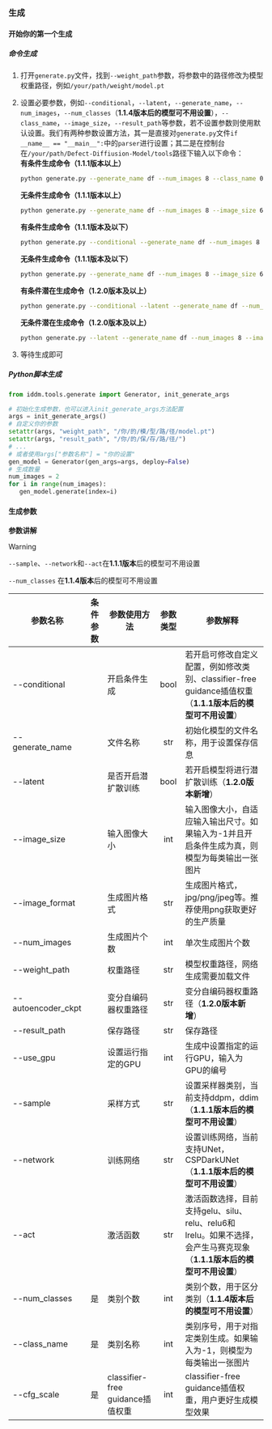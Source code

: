 ### 生成

#### 开始你的第一个生成

##### 命令生成

1. 打开`generate.py`文件，找到`--weight_path`参数，将参数中的路径修改为模型权重路径，例如`/your/path/weight/model.pt`

2. 设置必要参数，例如`--conditional`，`--latent`，`--generate_name`，`--num_images`，`--num_classes`（**1.1.4版本后的模型可不用设置**），`--class_name`，`--image_size`，`--result_path`等参数，若不设置参数则使用默认设置。我们有两种参数设置方法，其一是直接对`generate.py`文件`if __name__ == "__main__":`中的`parser`进行设置；其二是在控制台在`/your/path/Defect-Diffiusion-Model/tools`路径下输入以下命令：  
   **有条件生成命令（1.1.1版本以上）**

   ```bash
   python generate.py --generate_name df --num_images 8 --class_name 0 --image_size 64 --weight_path /your/path/weight/model.pt --sample ddpm
   ```

   **无条件生成命令（1.1.1版本以上）**

   ```bash
   python generate.py --generate_name df --num_images 8 --image_size 64 --weight_path /your/path/weight/model.pt --sample ddpm
   ```

   **有条件生成命令（1.1.1版本及以下）**

   ```bash
   python generate.py --conditional --generate_name df --num_images 8 --class_name 0 --image_size 64 --weight_path /your/path/weight/model.pt --sample ddpm --network unet --act gelu 
   ```

   **无条件生成命令（1.1.1版本及以下）**

   ```bash
   python generate.py --generate_name df --num_images 8 --image_size 64 --weight_path /your/path/weight/model.pt --sample ddpm --network unet --act gelu 
   ```

   **有条件潜在生成命令（1.2.0版本及以上）**

   ```bash
   python generate.py --conditional --latent --generate_name df --num_images 8 --class_name 0 --image_size 64 --weight_path /your/path/weight/model.pt --sample ddim --autoencoder_ckpt /your/path/weight/autoencoder_model.pt
   ```

   **无条件潜在生成命令（1.2.0版本及以上）**

   ```bash
   python generate.py --latent --generate_name df --num_images 8 --image_size 64 --weight_path /your/path/weight/model.pt --sample ddim --autoencoder_ckpt /your/path/weight/autoencoder_model.pt
   ```


3. 等待生成即可

##### Python脚本生成

```python
from iddm.tools.generate import Generator, init_generate_args

# 初始化生成参数，也可以进入init_generate_args方法配置
args = init_generate_args()
# 自定义你的参数
setattr(args, "weight_path", "/你/的/模/型/路/径/model.pt")
setattr(args, "result_path", "/你/的/保/存/路/径/")
# ...
# 或者使用args["参数名称"] = "你的设置"
gen_model = Generator(gen_args=args, deploy=False)
# 生成数量
num_images = 2
for i in range(num_images):
   gen_model.generate(index=i)
```



#### 生成参数

**参数讲解**

> [!WARNING]
>
> `--sample`、`--network`和`--act`在**1.1.1版本**后的模型可不用设置
>
> `--num_classes` 在**1.1.4版本**后的模型可不用设置

| **参数名称**       | 条件参数 | 参数使用方法                     | 参数类型 | 参数解释                                                     |
| ------------------ | :------: | -------------------------------- | :------: | ------------------------------------------------------------ |
| --conditional      |          | 开启条件生成                     |   bool   | 若开启可修改自定义配置，例如修改类别、classifier-free guidance插值权重（**1.1.1版本后的模型可不用设置**） |
| --generate_name    |          | 文件名称                         |   str    | 初始化模型的文件名称，用于设置保存信息                       |
| --latent           |          | 是否开启潜扩散训练               |   bool   | 若开启模型将进行潜扩散训练（**1.2.0版本新增**）              |
| --image_size       |          | 输入图像大小                     |   int    | 输入图像大小，自适应输入输出尺寸。如果输入为-1并且开启条件生成为真，则模型为每类输出一张图片 |
| --image_format     |          | 生成图片格式                     |   str    | 生成图片格式，jpg/png/jpeg等。推荐使用png获取更好的生产质量  |
| --num_images       |          | 生成图片个数                     |   int    | 单次生成图片个数                                             |
| --weight_path      |          | 权重路径                         |   str    | 模型权重路径，网络生成需要加载文件                           |
| --autoencoder_ckpt |          | 变分自编码器权重路径             |   str    | 变分自编码器权重路径（**1.2.0版本新增**）                    |
| --result_path      |          | 保存路径                         |   str    | 保存路径                                                     |
| --use_gpu          |          | 设置运行指定的GPU                |   int    | 生成中设置指定的运行GPU，输入为GPU的编号                     |
| --sample           |          | 采样方式                         |   str    | 设置采样器类别，当前支持ddpm，ddim（**1.1.1版本后的模型可不用设置**） |
| --network          |          | 训练网络                         |   str    | 设置训练网络，当前支持UNet，CSPDarkUNet（**1.1.1版本后的模型可不用设置**） |
| --act              |          | 激活函数                         |   str    | 激活函数选择，目前支持gelu、silu、relu、relu6和lrelu。如果不选择，会产生马赛克现象（**1.1.1版本后的模型可不用设置**） |
| --num_classes      |    是    | 类别个数                         |   int    | 类别个数，用于区分类别（**1.1.4版本后的模型可不用设置**）    |
| --class_name       |    是    | 类别名称                         |   int    | 类别序号，用于对指定类别生成。如果输入为-1，则模型为每类输出一张图片 |
| --cfg_scale        |    是    | classifier-free guidance插值权重 |   int    | classifier-free guidance插值权重，用户更好生成模型效果       |
